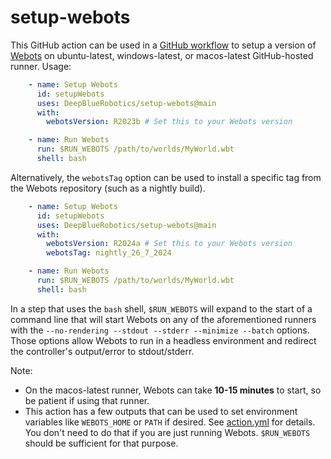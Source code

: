 # setup-webots

This GitHub action can be used in a [GitHub workflow](https://docs.github.com/en/free-pro-team@latest/actions) to setup a version of [Webots](https://cyberbotics.com/) on ubuntu-latest, windows-latest, or macos-latest GitHub-hosted runner. Usage:

``` YAML
    - name: Setup Webots
      id: setupWebots
      uses: DeepBlueRobotics/setup-webots@main
      with:
        webotsVersion: R2023b # Set this to your Webots version

    - name: Run Webots
      run: $RUN_WEBOTS /path/to/worlds/MyWorld.wbt
      shell: bash
```

Alternatively, the `webotsTag` option can be used to install a specific tag from the Webots repository (such as a nightly build).

``` YAML
    - name: Setup Webots
      id: setupWebots
      uses: DeepBlueRobotics/setup-webots@main
      with:
        webotsVersion: R2024a # Set this to your Webots version
        webotsTag: nightly_26_7_2024

    - name: Run Webots
      run: $RUN_WEBOTS /path/to/worlds/MyWorld.wbt
      shell: bash
```

In a step that uses the `bash` shell, `$RUN_WEBOTS` will expand to the start of a command line that will start Webots on any of the aforementioned runners with the `--no-rendering --stdout --stderr --minimize --batch` options. Those options allow Webots to run in a headless environment and redirect the controller's output/error to stdout/stderr.

Note:
 - On the macos-latest runner, Webots can take **10-15 minutes** to start, so be patient if using that runner.
 - This action has a few outputs that can be used to set environment variables like `WEBOTS_HOME` or `PATH` if desired. See [action.yml](action.yml) for details. You don't need to do that if you are just running Webots. `$RUN_WEBOTS` should be sufficient for that purpose.
